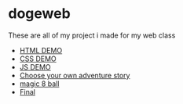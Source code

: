 # dogeweb
These are all of my project i made for my web class
<ul>
  <li><a href="html_demo">HTML DEMO</a></li>
  <li><a href="css_demo">CSS DEMO</a></li>
  <li><a href="js_demo">JS DEMO</a></li>
  <li><a href="choose_ur_own_adventure">Choose your own adventure story</a></li>
  <li><a href="magic_8_ball">magic 8 ball</a></li>
  <li><a href="final">Final</a></li>
</ul>
